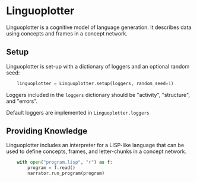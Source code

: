 # Linguoplotter

Linguoplotter is a cognitive model of language generation. It describes data using concepts and frames in a concept network.

## Setup

Linguoplotter is set-up with a dictionary of loggers and an optional random seed:

```python
    linguoplotter = Linguoplotter.setup(loggers, random_seed=1)
```

Loggers included in the `loggers` dictionary should be "activity", "structure", and "errors".

Default loggers are implemented in `Linguoplotter.loggers`

## Providing Knowledge

Linguoplotter includes an interpreter for a LISP-like language that can be used to define concepts, frames, and letter-chunks in a concept network.

```python
    with open("program.lisp", "r") as f:
        program = f.read()
        narrator.run_program(program)
```